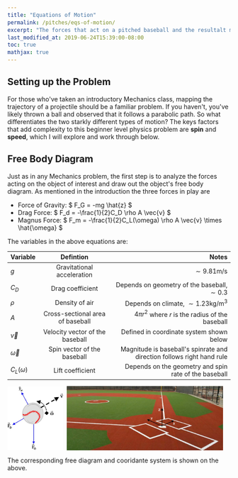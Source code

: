 ```yaml
---
title: "Equations of Motion"
permalink: /pitches/eqs-of-motion/
excerpt: "The forces that act on a pitched baseball and the resultalt motion."
last_modified_at: 2019-06-24T15:39:00-08:00
toc: true
mathjax: true
---
```

## Setting up the Problem
For those who've taken an introductory Mechanics class, mapping the trajectory of a projectile should be a familiar problem. If you haven't, you've likely thrown a ball and observed that it follows a parabolic path. So what differentiates the two starkly different types of motion? The keys factors that add complexity to this beginner level physics problem are **spin** and **speed**, which I will explore and work through below. 

## Free Body Diagram
Just as in any Mechanics problem, the first step is to analyze the forces acting on the object of interest and draw out the object's free body diagram. As mentioned in the introduction the three forces in play are
* Force of Gravity: $ F_G = -mg \hat{z} $
* Drag Force: $ F_d = -\frac{1}{2}C_D \rho A \vec{v} $
* Magnus Force: $ F_m = -\frac{1}{2}C_L(\omega) \rho A \vec{v} \times \hat{\omega} $

The variables in the above equations are:

| Variable        | Defintion           | Notes  |
| ------------- |:-------------:| -----:|
| $g$      		| Gravitational acceleration | $\sim 9.81 \textrm{m/s}$ |
| $C_D$     | Drag coefficient      |   Depends on geometry of the baseball, $\sim 0.3$ |
| $\rho$ | Density of air    |    Depends on climate, $\sim 1.23 \textrm{kg/m}^3$ |
| $A$      		| Cross-sectional area of baseball | $4 \pi r^2$ where $r$ is the radius of the baseball |
| $\vec{v}$     | Velocity vector of the baseball     | Defined in coordinate system shown below |
| $\vec{\omega}$ | Spin vector of the baseball   | Magnitude is baseball's spinrate and direction follows right hand rule|
| $C_L(\omega)$ | Lift coefficient   |    Depends on the geometry and spin rate of the baseball |



<img align="middle"
     width="25%"
     height="35%"
     src="/assets/figures/magnus.png">&nbsp;
<img align="middle"
     width="70%"
     height="70%"
     src="/assets/pitches/coordinates.jpg">

The corresponding free diagram and cooridante system is shown on the above. 



